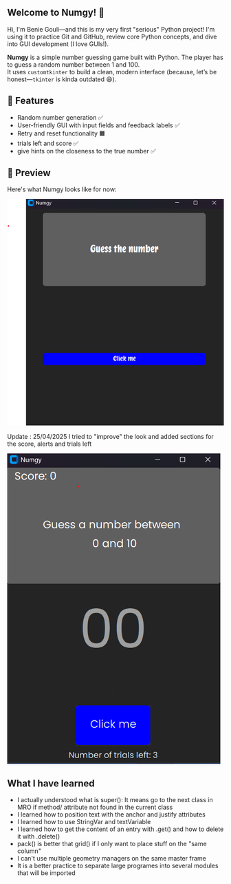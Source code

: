 ## Welcome to Numgy! 🎲

Hi, I'm Benie Gouli—and this is my very first "serious" Python project!
I'm using it to practice Git and GitHub, review core Python concepts, and dive into GUI development (I love GUIs!).

**Numgy** is a simple number guessing game built with Python. The player has to guess a random number between 1 and 100.  
It uses `customtkinter` to build a clean, modern interface (because, let’s be honest—`tkinter` is kinda outdated 😄).


## 🔧 Features
- Random number generation ✅
- User-friendly GUI with input fields and feedback labels ✅
- Retry and reset functionality 🟧
- trials left and score ✅
- give hints on the closeness to the true number ✅

## 📸 Preview

Here's what Numgy looks like for now:

![Numgy Screenshot](assets/small_Overview.png)

Update : 25/04/2025
I tried to "improve" the look and added sections for the score, alerts and trials left

![Numgy Screenshot](assets/interface_v3.png)


## What I have learned
- I actually understood what is super(): It means go to the next class in MRO if method/ attribute not found in the current class
- I learned how to position text with the anchor and justify attributes
- I learned how to use StringVar and textVariable
- I learned how to get the content of an entry with .get() and how to delete it with .delete()
- pack() is better that grid() if I only want to place stuff on the "same column"
- I can't use multiple geometry managers on the same master frame
- It is a better practice to separate large programes into several modules that will be imported


  




